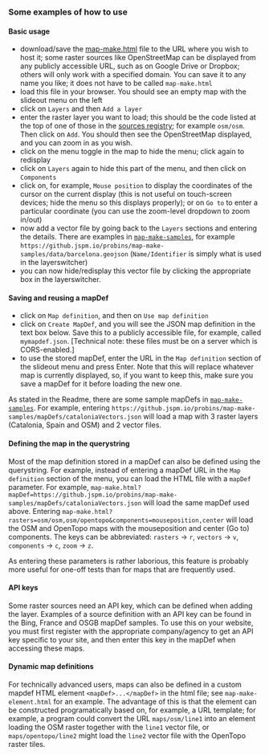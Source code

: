 ### Some examples of how to use

#### Basic usage
- download/save the [map-make.html](https://raw.githubusercontent.com/probins/map-make/master/map-make.html) file to the URL where you wish to host it; some raster sources like OpenStreetMap can be displayed from any publicly accessible URL, such as on Google Drive or Dropbox; others will only work with a specified domain. You can save it to any name you like; it does not have to be called `map-make.html`
- load this file in your browser. You should see an empty map with the slideout menu on the left
- click on `Layers` and then `Add a layer`
- enter the raster layer you want to load; this should be the code listed at the top of one of those in the [sources registry](https://github.com/probins/map-make/tree/master/lib/registry/sources); for example `osm/osm`. Then click on `Add`. You should then see the OpenStreetMap displayed, and you can zoom in as you wish.
- click on the menu toggle in the map to hide the menu; click again to redisplay
- click on `Layers` again to hide this part of the menu, and then click on `Components`
- click on, for example, `Mouse position` to display the coordinates of the cursor on the current display (this is not useful on touch-screen devices; hide the menu so this displays properly); or on `Go to` to enter a particular coordinate (you can use the zoom-level dropdown to zoom in/out)
- now add a vector file by going back to the `Layers` sections and entering the details. There are examples in [`map-make-samples`](https://github.com/probins/map-make-samples), for example `https://github.jspm.io/probins/map-make-samples/data/barcelona.geojson` (`Name/Identifier` is simply what is used in the layerswitcher)
- you can now hide/redisplay this vector file by clicking the appropriate box in the layerswitcher.

#### Saving and reusing a mapDef
- click on `Map definition`, and then on `Use map definition`
- click on `Create MapDef`, and you will see the JSON map definition in the text box below. Save this to a publicly accessible file, for example, called `mymapdef.json`. [Technical note: these files must be on a server which is CORS-enabled.]
- to use the stored mapDef, enter the URL in the `Map definition` section of the slideout menu and press Enter. Note that this will replace whatever map is currently displayed, so, if you want to keep this, make sure you save a mapDef for it before loading the new one.

As stated in the Readme, there are some sample mapDefs in [`map-make-samples`](https://github.com/probins/map-make-samples). For example, entering `https://github.jspm.io/probins/map-make-samples/mapDefs/cataloniaVectors.json` will load a map with 3 raster layers (Catalonia, Spain and OSM) and 2 vector files.

#### Defining the map in the querystring
Most of the map definition stored in a mapDef can also be defined using the querystring. For example, instead of entering a mapDef URL in the `Map definition` section of the menu, you can load the HTML file with a `mapDef` parameter. For example, `map-make.html?mapDef=https://github.jspm.io/probins/map-make-samples/mapDefs/cataloniaVectors.json` will load the same mapDef used above. Entering `map-make.html?rasters=osm/osm,osm/opentopo&components=mouseposition,center` will load the OSM and OpenTopo maps with the mouseposition and center (Go to) components. The keys can be abbreviated: `rasters` -> `r`, `vectors` -> `v`, `components` -> `c`, `zoom` -> `z`.

As entering these parameters is rather laborious, this feature is probably more useful for one-off tests than for maps that are frequently used.

#### API keys
Some raster sources need an API key, which can be defined when adding the layer. Examples of a source definition with an API key can be found in the Bing, France and OSGB mapDef samples. To use this on your website, you must first register with the appropriate company/agency to get an API key specific to your site, and then enter this key in the mapDef when accessing these maps.

#### Dynamic map definitions
For technically advanced users, maps can also be defined in a custom mapdef HTML element `<mapDef>...</mapDef>` in the html file; see `map-make-element.html` for an example. The advantage of this is that the element can be constructed programatically based on, for example, a URL template; for example, a program could convert the URL `maps/osm/line1` into an element loading the OSM raster together with the `line1` vector file, or `maps/opentopo/line2` might load the `line2` vector file with the OpenTopo raster tiles.
